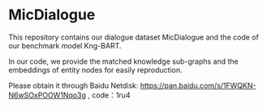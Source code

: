 # MicDialogue

This repository contains our dialogue dataset MicDialogue and the code of our benchmark model Kng-BART.

In our code, we provide the matched knowledge sub-graphs and the embeddings of entity nodes for easily reproduction.

Please obtain it through Baidu Netdisk: https://pan.baidu.com/s/1FWQKN-N6wSOxPOOW1Nqo3g , code：1ru4



